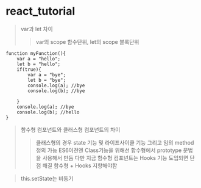 # react_tutorial

> var과 let 차이
>
> > var의 scope 함수단위, let의 scope 블록단위

```
function myFunction(){
    var a = "hello";
    let b = "hello";
    if(true){
        var a = "bye";
        let b = "bye";
        console.log(a); //bye
        console.log(b); //bye

    }
    console.log(a); //bye
    console.log(b); //hello
}
```

> 함수형 컴포넌트와 클래스형 컴포넌트의 차이
>
> > 클래스형의 경우 state 기능 및 라이프사이클 기능 그리고 임의 method 정의 가능
> > ES6이전엔 Class기능을 위해선 함수형에서 prototype 문법을 사용해서 만듬
> > 다만 지금 함수형 컴포넌트는 Hooks 기능 도입되면 단점 해결
> > 함수형 + Hooks 지향해야함

> this.setState는 비동기
